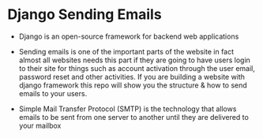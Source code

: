 # Django Sending Emails

- Django is an open-source framework for backend web applications 

- Sending emails is one of the important parts of the website in fact almost all websites needs this part if they are going to have users login 
      to their site for things such as account activation through the user email, password reset and other activities. 
           If you are building a website with django framework this repo will show you the structure & how to send emails to your users.

- Simple Mail Transfer Protocol (SMTP) is the technology that allows emails to be sent 
      from one server to another until they are delivered to your mailbox 


